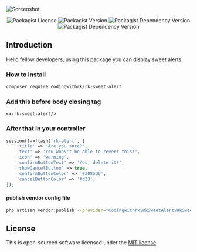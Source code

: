 ![Screenshot](https://codingwithrk.com/public/package-banner/rk-sweet-alert.png)

<p align="center">
    <a>
        <img alt="Packagist License" src="https://img.shields.io/packagist/l/codingwithrk/rk-sweet-alert">
    </a>
    <a>
        <img alt="Packagist Version" src="https://img.shields.io/packagist/v/codingwithrk/rk-sweet-alert">
    </a>
    <a>
        <img alt="Packagist Dependency Version" src="https://img.shields.io/packagist/dependency-v/codingwithrk/rk-sweet-alert/php">
    </a>
    <a>
        <img alt="Packagist Dependency Version" src="https://img.shields.io/packagist/dependency-v/codingwithrk/rk-sweet-alert/laravel%2Fframework">
    </a>
</p>

## Introduction

Hello fellow developers, using this package you can display sweet alerts.

### How to Install

```bash
composer require codingwithrk/rk-sweet-alert
````

### Add this before body closing tag

```bladehtml
<x-rk-sweet-alert/>
```

### After that in your controller

```php
session()->flash('rk-alert', [
    'title' => 'Are you sure?',
    'text' => 'You won\'t be able to revert this!',
    'icon' => 'warning',
    'confirmButtonText' => 'Yes, delete it!',
    'showCancelButton' => true,
    'confirmButtonColor' => '#3085d6',
    'cancelButtonColor' => '#d33',
]);
```

#### publish vendor config file 

```bash
php artisan vendor:publish --provider="Codingwithrk\RkSweetAlert\RkSweetAlertServiceProvider" --tag="config"
```

## License

This is open-sourced software licensed under the [MIT license](/LICENSE).